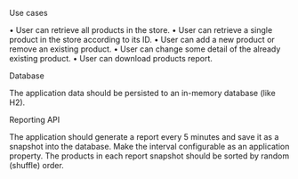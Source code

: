Use cases

•	User can retrieve all products in the store.
•	User can retrieve a single product in the store according to its ID.
•	User can add a new product or remove an existing product.
•	User can change some detail of the already existing product.
•	User can download products report.

Database

The application data should be persisted to an in-memory database (like H2).

Reporting API

The application should generate a report every 5 minutes and save it as a snapshot into the database. 
Make the interval configurable as an application property.
The products in each report snapshot should be sorted by random (shuffle) order.

